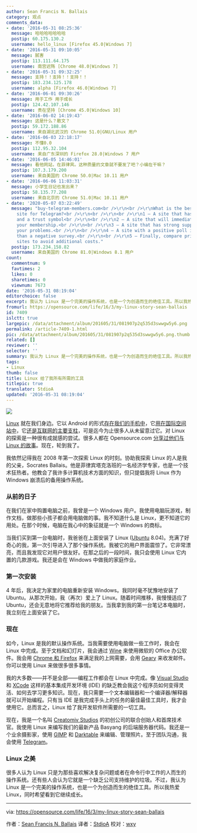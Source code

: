 ```yaml
---
author: Sean Francis N. Ballais
category: 观点
comments_data:
- date: '2016-05-31 08:25:36'
  message: 哈哈哈哈哈哈哈
  postip: 60.175.130.2
  username: hello_linux [Firefox 45.0|Windows 7]
- date: '2016-05-31 09:10:05'
  message: 腻害
  postip: 113.111.64.175
  username: 南宫迟殇 [Chrome 48.0|Windows 7]
- date: '2016-05-31 09:32:25'
  message: 支持！！支持！！支持！！
  postip: 183.234.125.178
  username: alpha [Firefox 46.0|Windows 7]
- date: '2016-06-01 09:30:26'
  message: 用于工作 用于成长
  postip: 124.42.107.146
  username: 贵在坚持 [Chrome 45.0|Windows 10]
- date: '2016-06-02 14:19:43'
  message: 这是什么？散文？
  postip: 59.172.188.86
  username: 来自湖北武汉的 Chrome 51.0|GNU/Linux 用户
- date: '2016-06-03 22:18:17'
  message: 不懂0.0
  postip: 112.95.32.104
  username: 来自广东深圳的 Firefox 28.0|Windows 7 用户
- date: '2016-06-05 14:46:01'
  message: 看他网站，在菲律宾。这种质量的文章就不要发了吧？小编在干嘛？
  postip: 107.3.179.200
  username: 来自美国的 Chrome 50.0|Mac 10.11 用户
- date: '2016-06-06 11:03:31'
  message: 小学生日记也发出来？
  postip: 58.135.77.208
  username: 来自北京的 Chrome 51.0|Mac 10.11 用户
- date: '2020-05-07 03:22:49'
  message: "buy-telegram-members.com<br />\r\n<br />\r\nWhat is the best shopping
    site for Telegram?<br />\r\n<br />\r\n<br />\r\n1 – A site that has online payment
    and a trust symbol<br />\r\n<br />\r\n2 – A site that will immediately deliver
    your membership.<br />\r\n<br />\r\n3 – A site that has strong support for solving
    your problems.<br />\r\n<br />\r\n4 – A site with a positive poll is much more
    than a negative survey.<br />\r\n<br />\r\n5 – Finally, compare prices to other
    sites to avoid additional costs."
  postip: 173.234.158.82
  username: 来自美国的 Chrome 81.0|Windows 8.1 用户
count:
  commentnum: 9
  favtimes: 2
  likes: 0
  sharetimes: 0
  viewnum: 7673
date: '2016-05-31 08:19:04'
editorchoice: false
excerpt: 我认为 Linux 是一个完美的操作系统，也是一个为创造而生的绝佳工具。所以我热爱 Linux，同时希望看到它继续成长。
fromurl: https://opensource.com/life/16/3/my-linux-story-sean-ballais
id: 7409
islctt: true
largepic: /data/attachment/album/201605/31/081907p2q535d3swwgw5y6.png
permalink: /article-7409-1.html
pic: /data/attachment/album/201605/31/081907p2q535d3swwgw5y6.png.thumb.jpg
related: []
reviewer: ''
selector: ''
summary: 我认为 Linux 是一个完美的操作系统，也是一个为创造而生的绝佳工具。所以我热爱 Linux，同时希望看到它继续成长。
tags:
- Linux
thumb: false
title: Linux 给了我所有所需的工具
titlepic: true
translator: StdioA
updated: '2016-05-31 08:19:04'
---
```


![](/data/attachment/album/201605/31/081907p2q535d3swwgw5y6.png)


[Linux](https://opensource.com/resources/what-is-linux) 就在我们身边。它以 Android 的形式[存在我们的手机中](http://www.howtogeek.com/189036/android-is-based-on-linux-but-what-does-that-mean/)，它[用在国际空间站中](http://www.extremetech.com/extreme/155392-international-space-station-switches-from-windows-to-linux-for-improved-reliability)，它[还是互联网的主要支柱](https://www.youtube.com/watch?v=JzsLkbwi1LA)，可是迄今为止很多人从未留意过它。对 Linux 的探索是一种很有成就感的尝试。很多人都在 Opensource.com [分享过他们与 Linux 的故事](https://opensource.com/tags/my-linux-story)。现在，轮到我了。


我依然记得我在 2008 年第一次探索 Linux 的时刻。协助我探索 Linux 的人是我的父亲，Socrates Ballais。他是菲律宾塔克洛班的一名经济学专家，也是一个技术狂热者。他教会了我许多计算机技术方面的知识，但只提倡我将 Linux 作为 Windows 崩溃后的备用操作系统。


### 从前的日子


在我们在家中购置电脑之前，我曾是一个 Windows 用户。我使用电脑玩游戏，制作文档，做那些小孩子都会用电脑做的事。我不知道什么是 Linux，更不知道它的用处。在那个时候，电脑在我心中的象征就是一个 Windows 的商标。


当我们买到第一台电脑时，我爸爸在上面安装了 Linux ([Ubuntu](http://ubuntu.com/) 8.04)。充满了好奇心的我，第一次引导进入了那个操作系统。我被它的用户界面震惊了。它非常漂亮，而且我发现它对用户很友好。在那之后的一段时间，我只会使用 Linux 它内置的几款游戏。我还是会在 Windows 中做我的家庭作业。


### 第一次安装


4 年后，我决定为家里的电脑重新安装 Windows。我同时毫不犹豫地安装了 Ubuntu。从那次开始，我（再次）爱上了 Linux。随着时间推移，我慢慢适应了 Ubuntu，还会无意地将它推荐给我的朋友。当我拿到我的第一台笔记本电脑时，我立刻在上面安装了它。


### 现在


如今，Linux 是我的默认操作系统。当我需要使用电脑做一些工作时，我会在 Linux 中完成。至于文档和幻灯片，我会通过 [Wine](https://www.winehq.org/) 来使用微软的 Office 办公软件。我会用 [Chrome 和 Firefox](https://www.google.com/chrome/browser/desktop/index.html) 来满足我的上网需要，会用 [Geary](https://wiki.gnome.org/Apps/Geary) 来收发邮件。你可以使用 Linux 来做很多很多事情。


我的大多数——并不是全部——编程工作都会在 Linux 中完成。像 [Visual Studio](https://www.visualstudio.com/en-us/visual-studio-homepage-vs.aspx) 和 [XCode](https://developer.apple.com/xcode/) 这样的基本集成开发环境 (IDE) 的缺乏教会我这个程序员如何变得灵活、如何去学习更多知识。现在，我只需要一个文本编辑器和一个编译器/解释器就可以开始编程。只有当 IDE 是我完成手头上的任务的最佳最佳工具时，我才会使用它。总而言之，Linux 给了我开发软件所需要的一切工具。


现在，我是一个名叫 [Creatomiv Studios](https://www.facebook.com/CreatomivStudios/) 的初创公司的联合创始人和首席技术官。我使用 Linux 来编写我们的最新产品 Basyang 的后端服务器代码。我还是一个业余摄影家，使用 [GIMP](https://www.gimp.org/) 和 [Darktable](http://www.darktable.org/) 来编辑、管理照片。至于团队沟通，我会使用 [Telegram](https://telegram.org/)。


### Linux 之美


很多人认为 Linux 只是为那些喜欢解决复杂问题或者在命令行中工作的人而生的操作系统。还有些人会认为它就是一个缺乏公司支持维护的垃圾。不过，我认为 Linux 是一个完美的操作系统，也是一个为创造而生的绝佳工具。所以我热爱 Linux，同时希望看到它继续成长。




---


via: <https://opensource.com/life/16/3/my-linux-story-sean-ballais>


作者：[Sean Francis N. Ballais](https://opensource.com/users/seanballais) 译者：[StdioA](https://github.com/StdioA) 校对：[wxy](https://github.com/wxy)